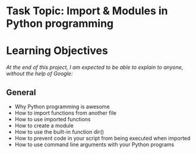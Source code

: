 # Task Topic: Import & Modules in Python programming
# Learning Objectives
*At the end of this project, I am expected to be able to explain to anyone, without the help of Google:*

## General
- Why Python programming is awesome
- How to import functions from another file
- How to use imported functions
- How to create a module
- How to use the built-in function dir()
- How to prevent code in your script from being executed when imported
- How to use command line arguments with your Python programs
